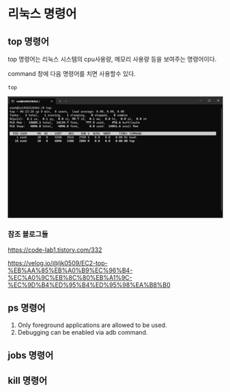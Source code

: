 # 리눅스 명령어

## top 명령어
top 명령어는 리눅스 시스템의 cpu사용량, 메모리 사용량 등을 보여주는 명령어이다.

command 창에 다음 명령어를 치면 사용할수 있다.
```
top
```


![top_command0](images/top/top_command0.png)

### 참조 블로그들
https://code-lab1.tistory.com/332

https://velog.io/@ljk0509/EC2-top-%EB%AA%85%EB%A0%B9%EC%96%B4-%EC%A0%9C%EB%8C%80%EB%A1%9C-%EC%9D%B4%ED%95%B4%ED%95%98%EA%B8%B0



## ps 명령어
1. Only foreground applications are allowed to be used.
2. Debugging can be enabled via adb command.

## jobs 명령어

## kill 명령어
